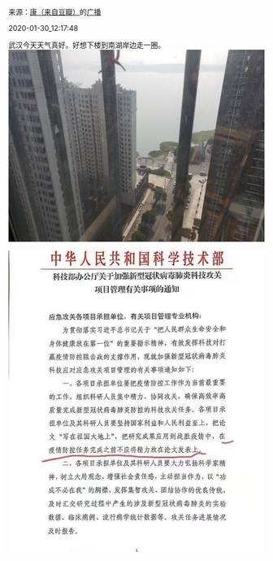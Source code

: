 来源：[康（来自豆瓣）](https://www.douban.com/people/smokysmoky/)的[广播](https://www.douban.com/people/smokysmoky/status/2780709123/)


2020-01-30_12:17:48


武汉今天天气真好。好想下楼到南湖岸边走一圈。
![](./pic/2020-01-30_12:17:48-康的广播1.jpg)  

![](./pic/2020-01-30_12:17:48-康的广播2.jpg)  

